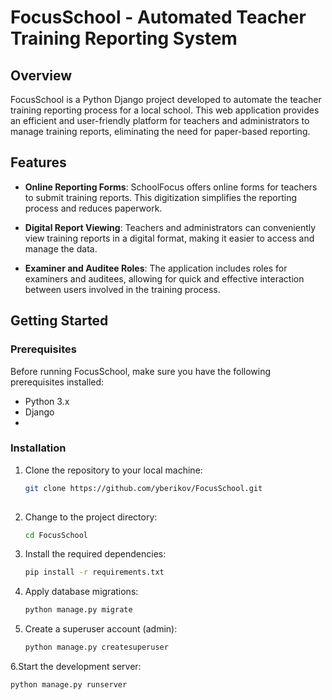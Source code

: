# FocusSchool - Automated Teacher Training Reporting System


## Overview

FocusSchool is a Python Django project developed to automate the teacher training reporting process for a local school. This web application provides an efficient and user-friendly platform for teachers and administrators to manage training reports, eliminating the need for paper-based reporting.

## Features

- **Online Reporting Forms**: SchoolFocus offers online forms for teachers to submit training reports. This digitization simplifies the reporting process and reduces paperwork.

- **Digital Report Viewing**: Teachers and administrators can conveniently view training reports in a digital format, making it easier to access and manage the data.

- **Examiner and Auditee Roles**: The application includes roles for examiners and auditees, allowing for quick and effective interaction between users involved in the training process.

## Getting Started

### Prerequisites

Before running FocusSchool, make sure you have the following prerequisites installed:

- Python 3.x
- Django
- <add any other dependencies here>

### Installation

1. Clone the repository to your local machine:

   ```bash
   git clone https://github.com/yberikov/FocusSchool.git
  

2.  Change to the project directory:
    ```bash
    cd FocusSchool
3. Install the required dependencies:
   ```bash
   pip install -r requirements.txt
4. Apply database migrations:
    ```bash
    python manage.py migrate
5. Create a superuser account (admin):
    ```bash
    python manage.py createsuperuser
6.Start the development server:
```bash
python manage.py runserver
